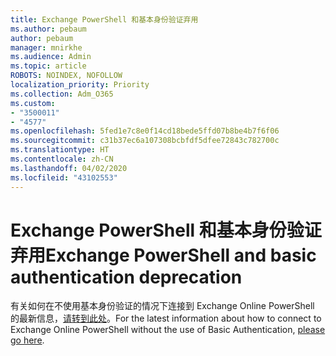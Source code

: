 ```yaml
---
title: Exchange PowerShell 和基本身份验证弃用
ms.author: pebaum
author: pebaum
manager: mnirkhe
ms.audience: Admin
ms.topic: article
ROBOTS: NOINDEX, NOFOLLOW
localization_priority: Priority
ms.collection: Adm_O365
ms.custom:
- "3500011"
- "4577"
ms.openlocfilehash: 5fed1e7c8e0f14cd18bede5ffd07b8be4b7f6f06
ms.sourcegitcommit: c31b37ec6a107308bcbfdf5dfee72843c782700c
ms.translationtype: HT
ms.contentlocale: zh-CN
ms.lasthandoff: 04/02/2020
ms.locfileid: "43102553"
---
```

# <a name="exchange-powershell-and-basic-authentication-deprecation"></a><span data-ttu-id="2778d-102">Exchange PowerShell 和基本身份验证弃用</span><span class="sxs-lookup"><span data-stu-id="2778d-102">Exchange PowerShell and basic authentication deprecation</span></span>

<span data-ttu-id="2778d-103">有关如何在不使用基本身份验证的情况下连接到 Exchange Online PowerShell 的最新信息，[请转到此处](https://aka.ms/psbasicauth)。</span><span class="sxs-lookup"><span data-stu-id="2778d-103">For the latest information about how to connect to Exchange Online PowerShell without the use of Basic Authentication, [please go here](https://aka.ms/psbasicauth).</span></span>
